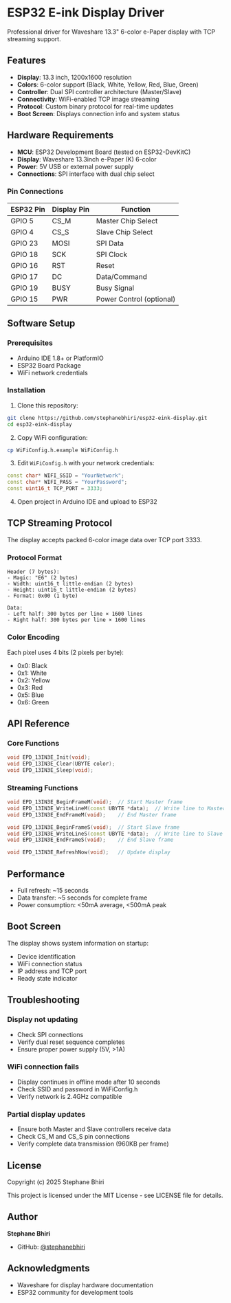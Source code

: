 # ESP32 E-ink Display Driver

Professional driver for Waveshare 13.3" 6-color e-Paper display with TCP streaming support.

## Features

- **Display**: 13.3 inch, 1200x1600 resolution
- **Colors**: 6-color support (Black, White, Yellow, Red, Blue, Green)
- **Controller**: Dual SPI controller architecture (Master/Slave)
- **Connectivity**: WiFi-enabled TCP image streaming
- **Protocol**: Custom binary protocol for real-time updates
- **Boot Screen**: Displays connection info and system status

## Hardware Requirements

- **MCU**: ESP32 Development Board (tested on ESP32-DevKitC)
- **Display**: Waveshare 13.3inch e-Paper (K) 6-color
- **Power**: 5V USB or external power supply
- **Connections**: SPI interface with dual chip select

### Pin Connections

| ESP32 Pin | Display Pin | Function |
|-----------|-------------|----------|
| GPIO 5    | CS_M        | Master Chip Select |
| GPIO 4    | CS_S        | Slave Chip Select |
| GPIO 23   | MOSI        | SPI Data |
| GPIO 18   | SCK         | SPI Clock |
| GPIO 16   | RST         | Reset |
| GPIO 17   | DC          | Data/Command |
| GPIO 19   | BUSY        | Busy Signal |
| GPIO 15   | PWR         | Power Control (optional) |

## Software Setup

### Prerequisites

- Arduino IDE 1.8+ or PlatformIO
- ESP32 Board Package
- WiFi network credentials

### Installation

1. Clone this repository:
```bash
git clone https://github.com/stephanebhiri/esp32-eink-display.git
cd esp32-eink-display
```

2. Copy WiFi configuration:
```bash
cp WiFiConfig.h.example WiFiConfig.h
```

3. Edit `WiFiConfig.h` with your network credentials:
```cpp
const char* WIFI_SSID = "YourNetwork";
const char* WIFI_PASS = "YourPassword";
const uint16_t TCP_PORT = 3333;
```

4. Open project in Arduino IDE and upload to ESP32

## TCP Streaming Protocol

The display accepts packed 6-color image data over TCP port 3333.

### Protocol Format

```
Header (7 bytes):
- Magic: "E6" (2 bytes)
- Width: uint16_t little-endian (2 bytes)
- Height: uint16_t little-endian (2 bytes)
- Format: 0x00 (1 byte)

Data:
- Left half: 300 bytes per line × 1600 lines
- Right half: 300 bytes per line × 1600 lines
```

### Color Encoding

Each pixel uses 4 bits (2 pixels per byte):
- 0x0: Black
- 0x1: White
- 0x2: Yellow
- 0x3: Red
- 0x5: Blue
- 0x6: Green

## API Reference

### Core Functions

```cpp
void EPD_13IN3E_Init(void);
void EPD_13IN3E_Clear(UBYTE color);
void EPD_13IN3E_Sleep(void);
```

### Streaming Functions

```cpp
void EPD_13IN3E_BeginFrameM(void);  // Start Master frame
void EPD_13IN3E_WriteLineM(const UBYTE *data);  // Write line to Master
void EPD_13IN3E_EndFrameM(void);    // End Master frame

void EPD_13IN3E_BeginFrameS(void);  // Start Slave frame
void EPD_13IN3E_WriteLineS(const UBYTE *data);  // Write line to Slave
void EPD_13IN3E_EndFrameS(void);    // End Slave frame

void EPD_13IN3E_RefreshNow(void);   // Update display
```

## Performance

- Full refresh: ~15 seconds
- Data transfer: ~5 seconds for complete frame
- Power consumption: <50mA average, <500mA peak

## Boot Screen

The display shows system information on startup:
- Device identification
- WiFi connection status
- IP address and TCP port
- Ready state indicator

## Troubleshooting

### Display not updating
- Check SPI connections
- Verify dual reset sequence completes
- Ensure proper power supply (5V, >1A)

### WiFi connection fails
- Display continues in offline mode after 10 seconds
- Check SSID and password in WiFiConfig.h
- Verify network is 2.4GHz compatible

### Partial display updates
- Ensure both Master and Slave controllers receive data
- Check CS_M and CS_S pin connections
- Verify complete data transmission (960KB per frame)

## License

Copyright (c) 2025 Stephane Bhiri

This project is licensed under the MIT License - see LICENSE file for details.

## Author

**Stephane Bhiri**
- GitHub: [@stephanebhiri](https://github.com/stephanebhiri)

## Acknowledgments

- Waveshare for display hardware documentation
- ESP32 community for development tools